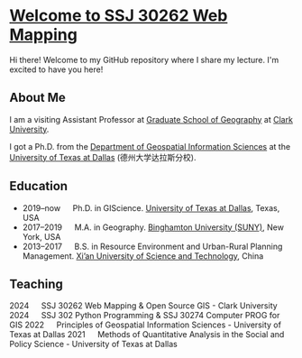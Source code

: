 # [Welcome to SSJ 30262 Web Mapping ](https://gisyaliny.github.io/python/)

Hi there! Welcome to my GitHub repository where I share my lecture. I'm excited to have you here!

## About Me

I am a visiting Assistant Professor at [Graduate School of Geography](https://www.clarku.edu/departments/geography/) at [Clark University](https://www.clarku.edu/). 

I got a Ph.D. from the [Department of Geospatial Information Sciences](https://epps.utdallas.edu/about/programs/geospatial-information-sciences/) at the [University of Texas at Dallas](https://www.utdallas.edu/) (德州大学达拉斯分校).

## Education

- 2019–now &emsp; Ph.D. in GIScience. [University of Texas at Dallas](https://epps.utdallas.edu/about/programs/geospatial-information-sciences/), Texas, USA
- 2017–2019 &emsp; M.A. in Geography. [Binghamton University (SUNY)](https://www.binghamton.edu/geography/), New York, USA
- 2013–2017 &emsp; B.S. in  Resource Environment and Urban-Rural Planning Management. [Xi’an University of Science and Technology](https://en.xust.edu.cn/), China


## Teaching
2024 &emsp;  SSJ 30262 Web Mapping & Open Source GIS - Clark University
2024  &emsp; SSJ 302 Python Programming & SSJ 30274 Computer PROG for GIS
2022  &emsp; Principles of Geospatial Information Sciences -  University of Texas at Dallas
2021  &emsp; Methods of Quantitative Analysis in the Social and Policy Science - University of Texas at Dallas